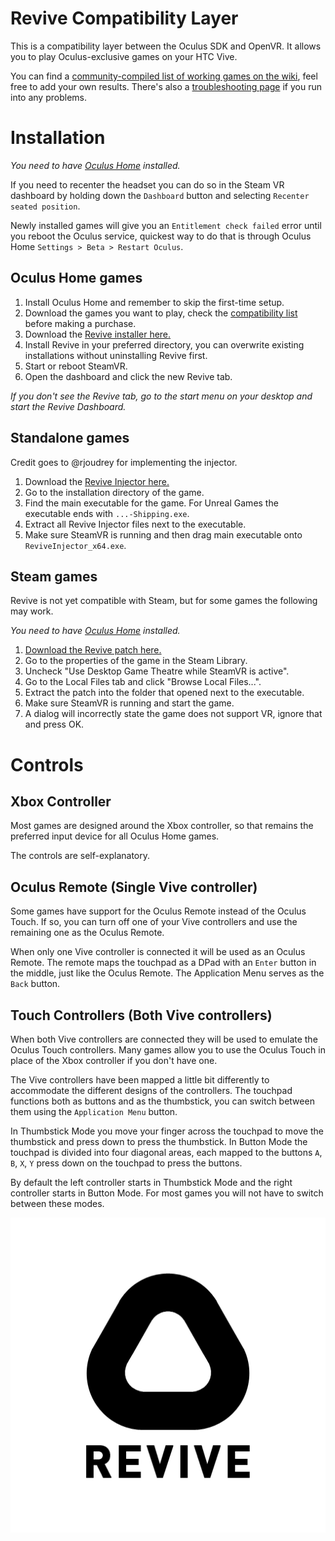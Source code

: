 # Revive Compatibility Layer

This is a compatibility layer between the Oculus SDK and OpenVR. It allows you to play Oculus-exclusive games on your HTC Vive.

You can find a [community-compiled list of working games on the wiki](https://github.com/LibreVR/Revive/wiki/Compatibility-list), feel free to add your own results. There's also a [troubleshooting page](https://github.com/LibreVR/Revive/wiki/Troubleshooting) if you run into any problems.

# Installation

*You need to have [Oculus Home](https://www.oculus.com/en-us/setup/) installed.*

If you need to recenter the headset you can do so in the Steam VR dashboard by holding down the `Dashboard` button and selecting `Recenter seated position`.

Newly installed games will give you an `Entitlement check failed` error until you reboot the Oculus service, quickest way to do that is through Oculus Home `Settings > Beta > Restart Oculus`.

## Oculus Home games

1. Install Oculus Home and remember to skip the first-time setup.
2. Download the games you want to play, check the [compatibility list](https://github.com/LibreVR/Revive/wiki/Compatibility-list) before making a purchase.
3. Download the [Revive installer here.](https://github.com/LibreVR/Revive/releases/download/0.8.5/ReviveInstaller.exe)
4. Install Revive in your preferred directory, you can overwrite existing installations without uninstalling Revive first.
5. Start or reboot SteamVR.
6. Open the dashboard and click the new Revive tab.

*If you don't see the Revive tab, go to the start menu on your desktop and start the Revive Dashboard.*

## Standalone games

Credit goes to @rjoudrey for implementing the injector.

1. Download the [Revive Injector here.](https://github.com/LibreVR/Revive/releases/download/0.8.5/ReviveInjector.zip)
2. Go to the installation directory of the game.
3. Find the main executable for the game. For Unreal Games the executable ends with `...-Shipping.exe`.
4. Extract all Revive Injector files next to the executable.
5. Make sure SteamVR is running and then drag main executable onto `ReviveInjector_x64.exe`.

## Steam games

Revive is not yet compatible with Steam, but for some games the following may work.

*You need to have [Oculus Home](https://www.oculus.com/en-us/setup/) installed.*

1. [Download the Revive patch here.](https://github.com/LibreVR/Revive/releases/download/0.8.5/RevivePatch.zip)
2. Go to the properties of the game in the Steam Library.
3. Uncheck "Use Desktop Game Theatre while SteamVR is active".
4. Go to the Local Files tab and click "Browse Local Files...".
5. Extract the patch into the folder that opened next to the executable.
6. Make sure SteamVR is running and start the game.
7. A dialog will incorrectly state the game does not support VR, ignore that and press OK.

# Controls

## Xbox Controller

Most games are designed around the Xbox controller, so that remains the preferred input device for all Oculus Home games.

The controls are self-explanatory.

## Oculus Remote (Single Vive controller)

Some games have support for the Oculus Remote instead of the Oculus Touch. If so, you can turn off one of your Vive controllers and use the remaining one as the Oculus Remote.

When only one Vive controller is connected it will be used as an Oculus Remote. The remote maps the touchpad as a DPad with an `Enter` button in the middle, just like the Oculus Remote. The Application Menu serves as the `Back` button.

## Touch Controllers (Both Vive controllers)

When both Vive controllers are connected they will be used to emulate the Oculus Touch controllers. Many games allow you to use the Oculus Touch in place of the Xbox controller if you don't have one.

The Vive controllers have been mapped a little bit differently to accommodate the different designs of the controllers. The touchpad functions both as buttons and as the thumbstick, you can switch between them using the `Application Menu` button.

In Thumbstick Mode you move your finger across the touchpad to move the thumbstick and press down to press the thumbstick. In Button Mode the touchpad is divided into four diagonal areas, each mapped to the buttons `A`, `B`, `X`, `Y` press down on the touchpad to press the buttons.

By default the left controller starts in Thumbstick Mode and the right controller starts in Button Mode. For most games you will not have to switch between these modes.

![logo](revive_black.png)
